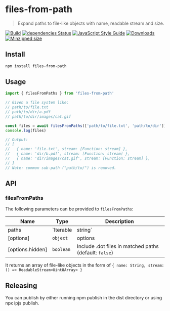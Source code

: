 # files-from-path

> Expand paths to file-like objects with name, readable stream and size.

[![Build](https://github.com/web3-storage/files-from-path/actions/workflows/main.yml/badge.svg)](https://github.com/web3-storage/files-from-path/actions/workflows/main.yml)
[![dependencies Status](https://status.david-dm.org/gh/web3-storage/files-from-path.svg)](https://david-dm.org/web3-storage/files-from-path)
[![JavaScript Style Guide](https://img.shields.io/badge/code_style-standard-brightgreen.svg)](https://standardjs.com)
[![Downloads](https://img.shields.io/npm/dm/files-from-path.svg)](https://www.npmjs.com/package/files-from-path)
[![Minzipped size](https://badgen.net/bundlephobia/minzip/files-from-path)](https://bundlephobia.com/result?p=files-from-path)

## Install

```sh
npm install files-from-path
```

## Usage

```js
import { filesFromPaths } from 'files-from-path'

// Given a file system like:
// path/to/file.txt
// path/to/dir/a.pdf
// path/to/dir/images/cat.gif

const files = await filesFromPaths(['path/to/file.txt', 'path/to/dir'])
console.log(files)

// Output:
// [
//   { name: 'file.txt', stream: [Function: stream] },
//   { name: 'dir/b.pdf', stream: [Function: stream] },
//   { name: 'dir/images/cat.gif', stream: [Function: stream] },
// ]
// Note: common sub-path ("path/to/") is removed.
```

## API

### filesFromPaths

The following parameters can be provided to `filesFromPaths`:

| Name | Type | Description |
|------|------|-------------|
| paths | `Iterable<string> | string` | File system path(s) to read from |
| [options] | `object` | options |
| [options.hidden] | `boolean` | Include .dot files in matched paths (default: `false`) |

It returns an array of file-like objects in the form of `{ name: String, stream: () => ReadableStream<Uint8Array> }`

## Releasing

You can publish by either running npm publish in the dist directory or using npx ipjs publish.

